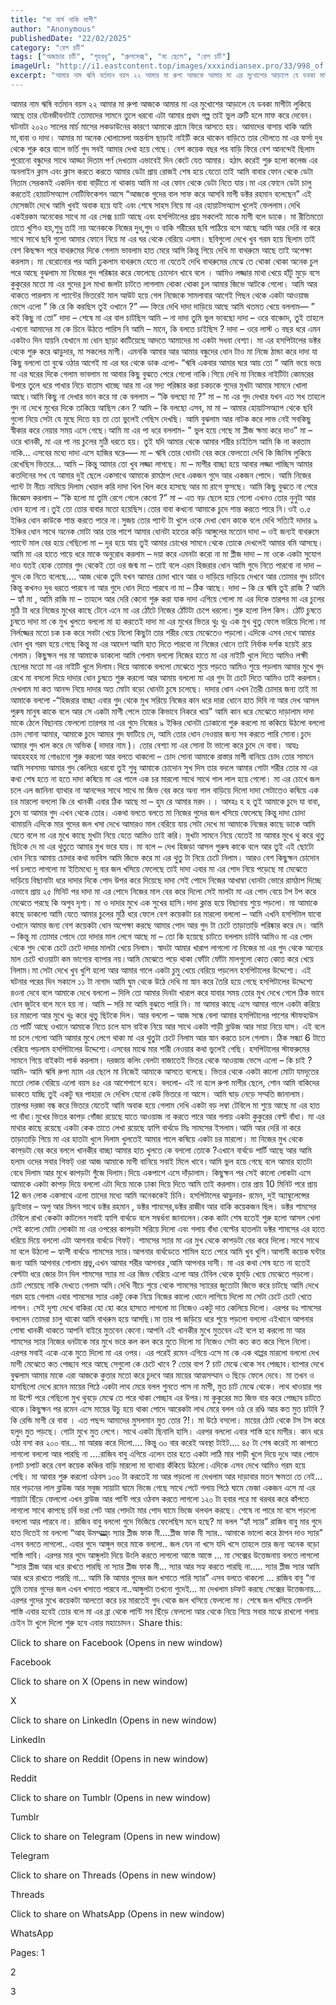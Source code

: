 ```yaml
---
title: "মা নার্স নাকি মাগী​"
author: "Anonymous"
publishedDate: "22/02/2025"
category: "রেপ চটি"
tags: ["অজাচার চটি", "গৃহবধূ", "গ্রুপসেক্স", "মা ছেলে", "রেপ চটি"]
imageUrl: "http://i1.eastcontent.top/images/xxxindiansex.pro/33/998_of.jpg"
excerpt: "আমার নাম ঋষি বর্তমান বয়স ২২ আমার মা রুপা আজকে আমার মা এর মুখোশের আড়ালে যে ডবকা মাগীটা লুকিয়ে আছে তার যৌনজীবনটাই তোমাদের সামনে তুলে ধরবো এটা আমার প্রথম গল্প তাই ভুল ত্রুটি হলে মাফ করে দেবেন। ঘটনাটা..."
---
```


আমার নাম ঋষি বর্তমান বয়স ২২ আমার মা রুপা আজকে আমার মা এর মুখোশের আড়ালে যে ডবকা মাগীটা লুকিয়ে আছে তার যৌনজীবনটাই তোমাদের সামনে তুলে ধরবো এটা আমার প্রথম গল্প তাই ভুল ত্রুটি হলে মাফ করে দেবেন। ঘটনাটা ২০২০ সালের মার্চ মাসের লকডাউনের কারণে আমাকে গ্রামে ফিরে আসতে হয়। আমাদের বাসায় থাকি আমি মা,বাবা ও দাদা। আমার মা অনেক খোলামেলা অন্তর্বাস ছাড়াই নাইটি করে থাকেন বাড়িতে তার দৌলতে মা এর ফর্সা দুধ থেকে শুরু করে বালে ভর্তি গুদ সবই আমার দেখা হয়ে গেছে। বেশ কয়েক বছর পর বাড়ি ফিরে বেশ আনন্দেই ছিলাম পুরোনো বন্ধুদের সাথে আড্ডা দিতাম পর্ণ দেখতাম এভাবেই দিন কেটে যেত আমার। হঠাৎ করেই শুরু হলো কলেজ এর অনলাইন ক্লাস এবং ক্লাস করতে করতে আমার ডেটা প্রায় রোজই শেষ হয়ে যেতো তাই আমি বাবার ফোন থেকে ডেটা নিতাম সেরকমই একদিন বাবা বাড়ীতে না থাকায় আমি মা এর ফোন থেকে ডেটা নিতে যায়।মা এর ফোনে ডেটা চালু করতেই হোয়াটসঅ্যাপ নোটিফিকেশন আসে
“আজকে গুদের বাল সাফ করে আসবি মাগী ডক্টর রহমান বলেছেন”
এই মেসেজটা দেখে আমি খুবই অবাক হয়ে যাই এবং শেষে সাহস নিয়ে মা এর হোয়াটসঅ্যাপ খুলেই ফেললাম।দেখি একইরকম অনেকের সাথে মা এর সেক্স চ্যাট আছে এবং হসপিটালের প্রায় সকলেই মাকে মাগী বলে ডাকে। মা রীতিমতো তাতে খুশিও হয়,শুধু তাই নয় অনেককে নিজের দুধ,গুদ ও বাকি শরীরের ছবি পাঠিয়ে বসে আছে আমি আর দেরি না করে সাথে সাথে ছবি গুলো আমার ফোনে নিয়ে মা এর ঘর থেকে বেরিয়ে এলাম। ছবিগুলো দেখে খুব গরম হয়ে ছিলাম তাই বেশ কিছক্ষন পরে বাথরুমের দিকে গেলাম ভাবলাম হাত মেরে আসি কিন্তু গিয়ে দেখি মা বাথরুমে আছে তাই অপেক্ষা করলাম। মা বেরোনোর পর আমি ঢুকলাম বাথরুমে যেতে না যেতেই দেখি বাথরুমের মেঝে তে থোকা থোকা অনেক চুল পরে আছে বুঝলাম মা নিজের গুদ পরিষ্কার করে ফেলেছে চোদোন খাবে বলে ।
আমিও লজ্জার মাথা খেয়ে হাঁটু মুড়ে বসে কুকুরের মতো মা এর গুদের চুল মাখা জলটা চাটতে লাগলাম থোকা থোকা চুল আমার জিভে আটকে গেলো। আমি আর থাকতে পারলাম না প্যান্টের ভিতরেই মাল আউট হয়ে গেল নিজেকে সামলাবার আগেই পিছন থেকে একটা আওয়াজ ভেসে এলো
” কি রে কি করছিস তুই ওখানে ?” — ফিরে দেখি দাদা দাড়িয়ে আছে আমি থতমত খেয়ে বললাম—
” কই কিছু না তো”
দাদা – শেষে মা এর বাল চাটছিস
আমি – না দাদা তুমি ভুল ভাবছো
দাদা – ওরে বাঞ্চোদ, তুই তাহলে এখনো আমাদের মা কে চিনে উঠতে পারিস নি
আমি – মানে, কি বলতে চাইছিস ?
দাদা – ওরে লাস্ট ৩ বছর ধরে এমন একটাও দিন যায়নি যেখানে মা ধোন ছাড়া কাটিয়েছে আদতে আমাদের মা একটা সধবা বেশ্যা। মা এর হসপিটালের ডক্টর থেকে শুরু করে ঝাড়ুদার, মা সকলের মাগী। এমনকি আমার আর আমার বন্ধুদের ধোন টাও মা নিজে ঠান্ডা করে
দাদা যা কিছু বললো তা বুঝে ওঠার আগেই মা এর ঘর থেকে ডাক এলো-
“ঋষি একবার আমার ঘরে আয় তো ”
আমি ভয়ে ভয়ে মা এর ঘরের দিকে গেলাম ভাবলাম মা আবার কিছু বুঝতে পেরে গেলো নাকি।গিয়ে দেখি মা নিজের নাইটিটা কোমরের উপরে তুলে ধরে পাখার নিচে বাতাস খাচ্ছে আর মা এর সদ্য পরিষ্কার করা চকচকে গুদের মুখটা আমার সামনে খোলা আছে।আমি কিছু না দেখার ভান করে মা কে বললাম –
“কি বলছো মা ?”
মা – মা এর গুদ দেখার যখন এত সখ তাহলে গুদ না দেখে মুখের দিকে তাকিয়ে আছিস কেন ?
আমি – কি বলছো এসব, মা
মা – আমার হোয়াটসঅ্যাপ থেকে ছবি গুলো নিয়ে সেটা যে মুছে দিতে হয় তা তো ভুলেই গেছিস দেখছি।
আমি বুঝলাম আর নাটক করে লাভ নেই সবকিছু স্বীকার করে নেয়ার সময় এসে গেছে।আমি মা এর পা ধরে বললাম-
” ভুল হয়ে গেছে মা প্লীজ ক্ষমা করে দাও”
মা – ওরে খানকী, মা এর পা নয় চুলের মুঠি ধরতে হয়। তুই যদি আমার থেকে আমার শরীর চাইতিস আমি কি না করতাম নাকি…
এসবের মধ্যে দাদা এসে হাজির ঘরে—–
মা – ঋষি তোর ধোনটা বের করে ফেলতো দেখি কি জিনিষ লুকিয়ে রেখেছিস ভিতরে…
আমি – কিন্তু আমার তো খুব লজ্জা লাগছে।
মা – মাগীর বাচ্ছা হয়ে আবার লজ্জা পাচ্ছিস আমার কতদিনের সখ যে আমার দুই ছেলে একসাথে আমাকে রামঠাপ দেবে একজন গুদে আর একজন পোদে।
আমি নিজের প্যান্ট টা নীচে নামিয়ে দিলাম খেয়াল করি দাদা খিল খিল করে হাসছে আর মা রাগে ফুসছে। আমি কিছু বুঝতে না পেরে জিজ্ঞেস করলাম –
“কি হলো মা তুমি রেগে গেলে কেনো ?”
মা – এত বড় ছেলে হয়ে গেলো এখনও তোর নুনুটা আর ধোন হলো না।তুই তো তোর বাবার মতো হয়েছিস।তোর বাবা কখনো আমাকে চুদে শান্ত করতে পারে নি।ওই ৩.৫ ইঞ্চির ধোন কাউকে শান্ত করতে পারে না।সুজয় তোর প্যান্ট টা খুলে ওকে দেখা ধোন কাকে বলে
দেখি সত্যিই দাদার ৯ ইঞ্চির ধোন সাথে অনেক মোটা আর তার পাশে আমার ধোনটা হাতের কড়ি আঙ্গুলের মতোন
দাদা – ওই জন্যই বাথরুমে প্যান্টে মাল বের হয়ে গেছিলো
মা – দুর হয়ে যায় তুই আমার চোখের সামনে থেকে তোকে দেখলেই আমার বমি আসছে।
আমি মা এর হাতে পায়ে ধরে মাকে অনুরোধ করলাম
– দয়া করে এমনটা করো না মা প্লীজ
দাদা – মা ওকে একটা সুযোগ দাও যতই হোক তোমার গুদ থেকেই তো ওর জন্ম
মা – তাই বলে এরম হিজরার ধোন আমি গুদে নিতে পারবো না
দাদা – গুদে কে নিতে বলেছে…. আজ থেকে তুমি যখন আমার চোদা খাবে আর ও দাড়িয়ে দাড়িয়ে দেখবে আর তোমার গুদ চাটবে কিন্তু কখনও দুধ ধরতে পারবে না আর গুদে ধোন দিতে পারবে না
মা – ঠিক আছে।
দাদা – কি রে ঋষি তুই রাজি ?
আমি – হ্যাঁ মা , আমি রাজি
মা – তাহলে আর দেরি কেনো শুরু করা যাক
দাদা এগিয়ে গেলো মা এর দিকে তারপর মা এর চুলের মুঠি টা ধরে নিজের মুখের কাছে টেনে এনে মা এর ঠোঁটে নিজের ঠোঁটটা চেপে ধরলো।শুরু হলো লিপ কিস। ঠোঁট চুষতে চুষতে দাদা মা কে মুখ খুলতে বললো মা হা করতেই দাদা মা এর মুখের ভিতর থুঃ থুঃ এক মুখ থুতু ফেলে ভরিয়ে দিলো।মা নির্লজ্জের মতো চক চক করে সবটা খেয়ে নিলো কিছুটা তার শরীর বেয়ে মেঝেতেও পড়লো।এদিকে এসব দেখে আমার ধোন খুব গরম হয়ে গেছে কিন্তু মা এর আদেশ আমি হাত দিতে পারবো না নিজের ধোনে তাই নির্বাক দর্শক হয়েই রয়ে গেলাম। কিছুক্ষন পর মা আমাকে ডাকলো আমি গেলাম বললো নিজের হাতে মা এর নাইটি খুলে দিতে আমিও লক্ষী ছেলের মতো মা এর নাইটি খুলে দিলাম।দিয়ে আমাকে বললো মেঝেতে শুয়ে পড়তে আমিও শুয়ে পড়লাম আমার মুখে গুদ রেখে মা বসলো দিয়ে দাদার ধোন চুষতে শুরু করলো আর আমায় বললো মা এর গুদ টা চেটে দিতে আমিও তাই করলাম। দেখলাম মা কত আনন্দ নিয়ে দাদার অত মোটা বড়ো ধোনটা চুষে চলেছে। দাদার ধোন এখন তৈরী চোদার জন্য তাই মা আমাকে বললো
-“হিজরার বাচ্ছা এবার গুদ থেকে মুখ সরিয়ে নিজের কান ধরে দারা ধোনে হাত দিবি না আর দেখ আসল পুরুষ মানুষ কাকে বলে আর সে একটা মাগী পেলে তাকে কিভাবে নিকরে খায়”
আমি কান ধরে মেঝেতে দাড়ালাম দাদা মাকে ঠেলে বিছানায় ফেললো তারপর মা এর গুদে নিজের ৯ ইঞ্চির ধোনটা ঢোকানো শুরু করলো মা ককিয়ে উঠলো বললো চোদ সোনা আমার, আমাকে চুদে আমার গুদ ফাটিয়ে দে, আমি তোর ধোন নেওয়ার জন্য সব করতে পারি সোনা।চুদে আমার গুদ খাল করে দে অভিক ( দাদার নাম )। তোর বেশ্যা মা এর সোনা টা ভালো করে চুদে দে বাবা। আহঃ আহহহহহ
মা গোঙানো শুরু করলো আর বলতে থাকলো – চোদ সোনা আমাকে রাস্তার মাগী বানিয়ে চোদ তোর সামনে আমি সবসময় আমার গুদ কেলিয়ে ধরবো তুই শুধু আমাকে চোদোন সুখ দিস তার বদলে আমার গোটা শরীর তোর মা এর কথা শেষ হতে না হতে দাদা কষিয়ে মা এর গালে এক চর মারলো সাথে সাথে গাল লাল হয়ে গেলো। মা এর চোখে জল চলে এল জানিনা ব্যাথার না আনন্দের সাথে সাথে মা জিভ বের করে অন্য গাল বাড়িয়ে দিলো দাদা সেটাতেও কষিয়ে এক চর মারলো বললো কি রে খানকী এবার ঠিক আছে
মা – হুম রে আমার মরদ ।। আহ্হঃ হ হ
তুই আমাকে চুদে যা বাবা, চুদে যা আমার গুদ এখন থেকে তোর।
একথা বলতে বলতে মা নিজের গুদের জল খসিয়ে ফেলেছে কিন্তু দাদা চোদা থামায়নি এদিকে মার গুদের জল খসা দেখে আমারও মাল বেরিয়ে যায় সেটা দেখে মা আমাকে নিজের কাছে ডাকে আমি যেতে বলে মা এর মুখে কাছে মুখটা নিয়ে যেতে আমিও তাই করি। মুখটা সামনে নিয়ে যেতেই মা আমার মুখে থু করে থুতু ছিটকে দে মা এর থুতুতে আমার মুখ ভরে যায়।
মা বলে – দেখ হিজড়া আসল পুরুষ কাকে বলে আর তুই এই ছোটো ধোন নিয়ে আমায় চোদার কথা ভাবিস আমি জিভে করে মা এর থুতু টা নিয়ে চেটে নিলাম। আরও বেশ কিছুক্ষন চোদোন পর্ব চলতে লাগলো মা ইতিমধ্যে দু বার জল খসিয়ে ফেলেছে তাই দাদা এবার মা এর পোদ নিয়ে পড়েছে মা মেঝেতে দাড়িয়ে বিছানাটা ধরে দাদার দিকে পোদ উপর করে দিয়েছে দাদা সেই পোদে নিজের আখাম্বা ধোনটা ভোরে রামঠাপ দিচ্ছে এভাবে প্রায় ২৫ মিনিট পর দাদা মা এর পোদে নিজের মাল বের করে দিলো সেই মালটা মা এর পোদ বেয়ে টপ টপ করে মেঝেতে পরছে কি অপুব দৃশ্য। মা ও দাদার মুখে এক সুখের হাসি।দাদা ক্লান্ত হয়ে বিছানায় শুয়ে পড়লো। মা আমাকে কাছে ডাকলো আমি যেতে আমার চুলের মুঠি ধরে ফেলে বেশ কয়েকটা চর মারলো বললো – আমি এখনি হসপিটাল যাবো ওখানে আমার জন্য বেশ কয়েকটা ধোন অপেক্ষা করছে আমার পোদ আর গুদ টা চেটে তাড়াতাড়ি পরিষ্কার করে দে।
আমি – কিন্তু মা তোমার পোদে তো দাদার মাল লেগে আছে
মা – তো কি হয়েছে চাটতে বললাম চাটবি
আমিও মা এর পোদ থেকে গুদ থেকে চেটে চেটে দাদার মালটা খেয়ে নিলাম। স্বাদটা আমার খারাপ লাগলো না নিজের মা এর গুদ থেকে অন্যের মাল চেটে খাওয়াটা কম ভাগ্যের ব্যাপার নয়।আমি মেঝেতে পড়ে থাকা ফোঁটা ফোঁটা মালগুলো কোত কোত করে খেয়ে নিলাম।মা সেটা দেখে খুব খুশি হলো আর আমার গালে একটা চুমু খেয়ে বেরিয়ে পড়লেন হসপিটালের উদ্দেশ্যে।
এই ঘটনার পরের দিন সকালে ১১ টা নাগাদ আমি ঘুম থেকে উঠে দেখি মা স্নান করে তৈরি হয়ে গেছে হসপিটালের উদ্দেশ্যে রওনা দেবে বলে
আমাকে দেখে বললো – দিলি তো আমার দিনটা খারাপ করে যাবার সময় তোর মুখ দেখে গেলে ঠিক ভাবে ধোন জুটবে বলে মনে হয় না।
আমি – সরি মা আমি বুঝতে পারি নি।
মা আমার কাছে এসে আমার গালে একটা করিয়ে চর মারলো আর মুখে থুঃ করে থুতু ছিটকে দিল।
আর বললো – আজ সন্ধে বেলা আমার হসপিটালের পাশের স্টাফহাউস তে পার্টি আছে ওখানে আমাকে নিতে চলে যাস বাইক নিয়ে আর সাথে একটা শাড়ী ব্লাউজ আর সায়া নিয়ে যাস।
এই বলে মা চলে গেলো আমি আমার মুখে লেগে থাকা মা এর থুতুটা চেটে নিলাম আর স্নান করতে চলে গেলাম।
ঠিক সন্ধ্যা 6 টাতে বেরিয়ে পড়লাম হসপিটালের উদ্দেশ্যে।এসবের মাঝে মার শারী নেওয়ার কথা ভুলেই গেছি।
হসপিটালের স্টাফরুমের সামনে গিয়ে বাইকটা পার্ক করলাম। দরজায় কলিং বেলটা বাজাতেই ভিতর থেকে আওয়াজ ভেসে এলো
– কি চাই ?
আমি- আমি ঋষি রুপা ম্যাম এর ছেলে মা নিজেই আমাকে আসতে বলেছে।
ভিতর থেকে একটা কালো মোটা যমদূতের মতো লোক বেরিয়ে এলো বয়স ৪৫ এর আশেপাশে হবে।
বললো- এই না হলে রুপা মাগীর ছেলে, শোন আমি বাকিদের ডাকতে যাচ্ছি তুই একটু ঘর পাহারা দে দেখিস যেনো কেউ ভিতরে না আসে।
আমি ঘাড় নেড়ে সম্মতি জানালাম।
তারপর দরজা বন্ধ করে ভিতরে যেতেই আমি অবাক হয়ে গেলাম দেখি একটা বড় লম্বা টেবিলে মা শুয়ে আছে মা এর হাত পা বাঁধা।মুখের ভিতর কাপড় গোঁজা রয়েছে যাতে আওয়াজ না করতে পারে আর গলায় একটা কুকুরের বেল্ট বাঁধা। মা এর মাথার কাছে রয়েছে একটা কেক তাতে লেখা রয়েছে হ্যাপি বার্থডে মিঃ সামসের ইসলাম।আমি আর দেরি না করে তাড়াতাড়ি গিয়ে মা এর হাতটা খুলে দিলাম খুলতেই আমার গালে কষিয়ে একটা চর মারলো। মা নিজের মুখ থেকে কাপড়টা বের করে বললে খানকীর বাচ্ছা আমার হাত খুলতে কে বললো তোকে ?এখানে বার্থডে পার্টি আছে আর আমি হলাম ওদের সবার গিফট্ ওরা আজ আমাকে মাগী বানিয়ে সবাই মিলে খাবে।আমি ভুল হয়ে গেছে বলে আমার হাতটা বেধে দিলাম আর মুখে কাপড়টা গুঁজে দিলাম।দিয়ে একপাশে এসে দাঁড়ালাম।
কিছুক্ষন পর সেই কালো লোকটা এসে আমাকে একটা কাপড় দিয়ে বললো এটা দিয়ে মাকে ঢাকা দিয়ে দিতে আমি তাই করলাম।তার প্রায় 10 মিনিট পরে প্রায় 12 জন লোক একসাথে এলো তাদের মধ্যে আমি অনেককেই চিনি।
হসপিটালের ঝাড়ুদার- রমেন, দুই অ্যাম্বুলেন্সের ড্রাইভার – অপু আর মিলন সাথে ডক্টর রহমান , ডক্টর শামসের,ডক্টর রাজীব আর বাকি কয়েকজন ছিল। ডক্টর শামসের টেবিলে রাখা কেকটা কাটলেন সবাই হ্যাপি বার্থডে বলে সম্বর্ধনা জানালেন।কেক কাটা শেষ হতেই শুরু হলো আসল খেলা সেই কালো মোটা লোকটা মা এর ওপরের কাপড়টা সরিয়ে দিলো এবং গলায় বাঁধা বেল্টের হাতলটা ডক্টর শামসের এর হাতে ধরিয়ে দিয়ে বললো এটা আপনার বার্থডে গিফট্। শামসের স্যার মা এর মুখ থেকে কাপড়টা বের করে দিলো।সাথে সাথে মা বলে উঠলো
– হ্যাপী বার্থডে শামসের স্যার।আপনার বার্থডেতে শামিল হতে পেরে আমি খুব খুশি।আগামী কয়েক ঘন্টার জন্য আমি আপনার গোলাম প্রভু,এখন আমার শরীর আপনার ,আমি আপনার দাসী।
মা এর কথা শেষ হতে না হতেই বেল্টটা ধরে জোর টান দিল শামসের স্যার মা এর জিভ বেরিয়ে এলো আর টেবিল থেকে হুমড়ি খেয়ে মেঝেতে পড়লো। চোট পেয়েছে নাকি দেখতে গেলাম অমি।দেখি নীচে শুয়ে থেকে শামসের স্যারের জুতোটা জিভে করে চাটছে আমি দেখে গরম হয়ে গেলাম এবার শামসের স্যার একটু কেক নিয়ে নিজের কালো ধোনে লাগিয়ে দিলো মা সেটা চেটে চেটে খেতে লাগল। সেই দৃশ্য দেখে বাকিরা হো হো করে হাসতে লাগলো মা নিজেও একটু দাত কেলিয়ে দিলো।
এরপর ডঃ শামসের বললেন তোমরা চালু থাকো আমি বাথরুম হয়ে আসছি।মা তার পা জড়িয়ে ধরে শুয়ে পড়লো বললো এইখানে আপনার পোষা খানকী থাকতে আপনি বাইরে মুতবেন কেনো।আপনি এই খানকীর মুখে মুতবেন এই বলে হা করলো মা আর শামসের স্যার নিজের ধনটাকে মার মুখে ভরে কল কল করে মুতে দিলো মা নিজেও সেটা কত কত করে গিলে নিলো।এরপর সবাই একে একে মুতে দিলো মা এর ওপর।
এর পরেই রমেন এগিয়ে এসে মা কে এক থাপ্পর মারলো বললো দেখ মাগী মেঝেতে কত পেচ্ছাব পরে আছে সেগুলো কে চেটে খাবে ? তোর বাপ ? চাট মেঝে থেকে সব পেচ্ছাব।ব্যাপার দেখে বুঝলাম আমার মাকে এরা আজকে কুত্তার মতো করে চুদবে আর মায়ের আত্মসম্মান ও ছিড়ে ফেলে দেবে। মা তখন ও হাসছিলো দেখে রমেন মায়ের পিঠে একটা লাথ মেরে বলল শুনতে পাস না মাগী, মুত চাট মেঝে থেকে। লাথ খাওয়ার পর মা উল্টে পরে গেছিলো মুখ থুবড়ে মেঝে তে পরে থাকা পেচ্ছাব এর উপর।মা কুকুরের মত জিভ বার করে পেচ্ছাব চাটতে থাকে।কিছুক্ষন পর রমেন এসে মায়ের উচু হয়ে থাকা পোদে আরেকটা লাথ মেরে বলল ওঠ রে রণ্ডি আর কত মুত চাটবি ? কি রেন্ডি মাগী রে বাবা । এত পছন্দ আমাদের মুসলমান মুত তোর ?!। মা উঠে বসলো। মায়ের ঠোট থেকে টস টস করে হলুদ মুত পড়ছে। গোটা মুখে মুত লেগে। সাথে একটা ছিনালি হাসি।
এরপর বললো এবার শাস্তি হবে মাগীর। কান ধরে ওঠা বসা কর ২০০ বার… মা আরম্ভ করে দিলো…. কিন্তু ৩০ বার করেই অবস্থা টাইট….
৪৫ টা শেষ করেই মা কাপতে লাগলো বললো আর পারছি না ….রাজিব বাবু এগিয়ে এলেন তার হতে একটা লাঠি মার শাড়ী খুলে দিয়ে দুধে আর পোদে চপাট চপাট করে বেশ কয়েক কঞ্চির বাড়ি মারলো মা ব্যাথায় কঁকিয়ে উঠলো।এদিকে এসব দেখে আমিও গরম হয়ে গেছি। মা আবার শুরু করলো ওঠবস ১০০ টা করতেই মা আর পড়লো না দেখলাম আর দাড়াবার মতন ক্ষমতা তে নেই…মার পড়নের লাল ব্লাউজ আর সবুজ সায়াটা ঘামে ভিজে গেছে সাথে পেটে গলায় পিঠে ঘামে ভেজা একজন এসে মা এর শায়াটা ছিঁড়ে ফেললো এখন ব্লাউজ আর পান্টি পরে ওঠবস করতে লাগলো ১২০ টা হবার পরে মা থরথর করে কাঁপতে লাগলো সাথে কাপছে চর্বি ভরা পেট আর পোদটা মার পোদ ঘামে ভিজে থলথল করছে। শেষে না পারে মা বসে পড়লো বললো আর পারবে না।
রাজিব বাবু বললো গুদে ভিজিয়ে ফেলেছিস মনে হছে?
মা বলল “হ্যাঁ স্যার”
রাজিব বাবু মার গুদে হাত দিতেই মা বললো “আহ উমম্ম্ম্ম্ম্ম্ং স্যার প্লীজ ফাক মী….প্লীজ ফাক মী স্যার.. আমাকে ভালো করে ঠাপন দাও স্যার” এসব বলতে লাগলো..
এবার গুদে আঙ্গুল ভরে মাকে বললো.. জল যেন না খসে যদি খসে তাহলে তার জন্য অনেক বড়ো শাস্তি পাবি।
এরপর মার গুদে আঙ্গুলটা দিয়ে উংলি করতে লাগলো আস্তে আস্তে …
মা সেক্সের উত্তেজনায় বলতে লাগলো “স্যার প্লীজ আর ধরে রাখতে পারছি না স্যার প্লীজ ফাক মী… স্যার আর সহ্য করতে পারছি না….. স্যার প্লীজ স্যার আমি আর ধরে রাখতে পারছি না… আমি কি আমার গুদের জল খসাতে পারি স্যার” এসব বলতে থাকলো …
রাজিব বাবু “না তুমি তমার গুদের জল এখন খসাতে পারবে না..আঙ্গুলটা তখনো গুদেই… মা দেখলাম চট্ফট করছে সেক্সের উত্তেজনায়…এরপর গুদের মুখে কয়েকটা আলতো করে চর মারতেই গুদ থেকে জল খসিয়ে ফেললো মা।
শেষে জল খসিয়ে ফেললি শাস্তি এবার হবেই তোর বলে মা এর ব্রা থেকে পান্টি সব ছিঁড়ে ফেললো আর থেকে নিয়ে গিয়ে সবার মাঝে রাখলো গলায় চেইন টা খুলে দিলো শুরু হবে এবার মহাচোদন।
Share this:


Click to share on Facebook (Opens in new window)


Facebook




Click to share on X (Opens in new window)


X




Click to share on LinkedIn (Opens in new window)


LinkedIn




Click to share on Reddit (Opens in new window)


Reddit




Click to share on Tumblr (Opens in new window)


Tumblr




Click to share on Telegram (Opens in new window)


Telegram




Click to share on Threads (Opens in new window)


Threads




Click to share on WhatsApp (Opens in new window)


WhatsApp


Pages: 
1
 
2
 
3
